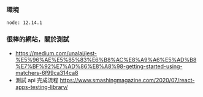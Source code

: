 ### 環境
```
node: 12.14.1
```


### 很棒的網站，關於測試
- https://medium.com/unalai/jest-%E5%96%AE%E5%85%83%E6%B8%AC%E8%A9%A6%E5%AD%B8%E7%BF%92%E7%AD%86%E8%A8%98-getting-started-using-matchers-6f99ca314ca8
- 測試 api 完成流程 https://www.smashingmagazine.com/2020/07/react-apps-testing-library/